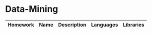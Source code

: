 # Data-Mining
| Homework | Name | Description | Languages | Libraries |
| -------- | ---- | ----------- | --------- | --------- |
